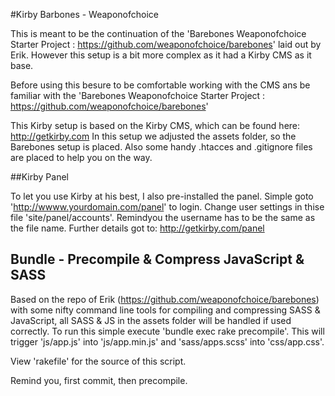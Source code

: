 
#Kirby Barbones - Weaponofchoice


This is meant to be the continuation of the 'Barebones Weaponofchoice Starter Project : https://github.com/weaponofchoice/barebones' laid out by Erik.
However this setup is a bit more complex as it had a Kirby CMS as it base.

Before using this besure to be comfortable working with the CMS ans be familiar with the 'Barebones Weaponofchoice Starter Project : https://github.com/weaponofchoice/barebones'

This Kirby setup is based on the Kirby CMS, which can be found here: http://getkirby.com
In this setup we adjusted the assets folder, so the Barebones setup is placed.
Also some handy .htacces and .gitignore files are placed to help you on the way.

##Kirby Panel

To let you use Kirby at his best, I also pre-installed the panel. Simple goto 'http://wwww.yourdomain.com/panel' to login.
Change user settings in thise file 'site/panel/accounts'. Remindyou the username has to be the same as the file name.
Further details got  to: http://getkirby.com/panel

## Bundle - Precompile & Compress JavaScript & SASS

Based on the repo of Erik (https://github.com/weaponofchoice/barebones) with some nifty command line tools for compiling and compressing SASS & JavaScript, all SASS & JS in the assets folder will be handled if used correctly. 
To run this simple execute 'bundle exec rake precompile'. This will trigger  'js/app.js' into 'js/app.min.js' and 'sass/apps.scss' into 'css/app.css'.

View 'rakefile' for the source of this script.

Remind you, first commit, then precompile.

